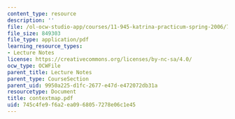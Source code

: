 ```yaml
---
content_type: resource
description: ''
file: /ol-ocw-studio-app/courses/11-945-katrina-practicum-spring-2006/745c4fe9f6a2ea0968057278e06c1e45_contextmap.pdf
file_size: 849303
file_type: application/pdf
learning_resource_types:
- Lecture Notes
license: https://creativecommons.org/licenses/by-nc-sa/4.0/
ocw_type: OCWFile
parent_title: Lecture Notes
parent_type: CourseSection
parent_uid: 9950a225-d1fc-2677-e47d-e472072db31a
resourcetype: Document
title: contextmap.pdf
uid: 745c4fe9-f6a2-ea09-6805-7278e06c1e45
---
```


